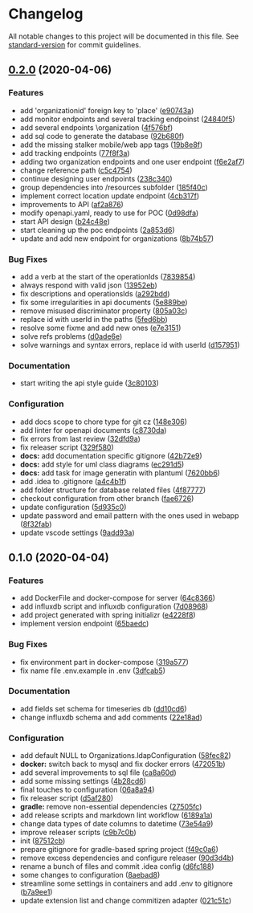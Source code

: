 # Changelog

All notable changes to this project will be documented in this file. See [standard-version](https://github.com/conventional-changelog/standard-version) for commit guidelines.

## [0.2.0](https://github.com/GruppOne/stalker-server/compare/v0.1.0...v0.2.0) (2020-04-06)


### Features

* add 'organizationid' foreign key to 'place' ([e90743a](https://github.com/GruppOne/stalker-server/commit/e90743a34656636cc6b5bb0e0549cc073690e2bb))
* add monitor endpoints and several tracking endpoinst ([24840f5](https://github.com/GruppOne/stalker-server/commit/24840f5421904ae208618c446db6659d9e666ebd))
* add several endpoints \organization ([4f576bf](https://github.com/GruppOne/stalker-server/commit/4f576bf6c1228407ab5472f46e18d393f9ce3cf8))
* add sql code to generate the database ([92b680f](https://github.com/GruppOne/stalker-server/commit/92b680f20b62d5608dd309247de03134867cec6b))
* add the missing stalker mobile/web app tags ([19b8e8f](https://github.com/GruppOne/stalker-server/commit/19b8e8f116de5775f9422b3f83e5247e6e3f4e02))
* add tracking endpoints ([77f8f3a](https://github.com/GruppOne/stalker-server/commit/77f8f3a93865b50e8aeadc186817b1944e953d85))
* adding two organization endpoints and one user endpoint ([f6e2af7](https://github.com/GruppOne/stalker-server/commit/f6e2af7c29990f59c4bf087d4adbd75005b0a9d2))
* change reference path ([c5c4754](https://github.com/GruppOne/stalker-server/commit/c5c47545a298dbe2691fa8c37afc195d3f88f4cb))
* continue designing user endpoints ([238c340](https://github.com/GruppOne/stalker-server/commit/238c340caf6cc29df9dc6f6386498ea718930761))
* group dependencies into /resources subfolder ([185f40c](https://github.com/GruppOne/stalker-server/commit/185f40c9a22fa5b683499ec8bcbcaef64552f6cc))
* implement correct location update endpoint ([4cb317f](https://github.com/GruppOne/stalker-server/commit/4cb317f08522c8917713b05b858e41f125394baa))
* improvements to API ([af2a876](https://github.com/GruppOne/stalker-server/commit/af2a876bc06909f4029012d3893c9e8c0c36514c))
* modify openapi.yaml, ready to use for POC ([0d98dfa](https://github.com/GruppOne/stalker-server/commit/0d98dfae027d509194d36634a9f9a9e379774d0d))
* start API design ([b24c48e](https://github.com/GruppOne/stalker-server/commit/b24c48e02e22ab91ba2a2434d00f7667b5fd4e23))
* start cleaning up the poc endpoints ([2a853d6](https://github.com/GruppOne/stalker-server/commit/2a853d621d10301e439e439dfd6e518d3b201633))
* update and add new endpoint for organizations ([8b74b57](https://github.com/GruppOne/stalker-server/commit/8b74b57566e401dd7f1e316bcfcd68ccf8bdb9af))


### Bug Fixes

* add a verb at the start of the operationIds ([7839854](https://github.com/GruppOne/stalker-server/commit/7839854bf3ae0d1d954cf6368b46ce8b21984fd8))
* always respond with valid json ([13952eb](https://github.com/GruppOne/stalker-server/commit/13952ebd8617dd4b3e7cb3d5ea90be8feb02e291))
* fix descriptions and operationsIds ([a292bdd](https://github.com/GruppOne/stalker-server/commit/a292bdd31cce4dcb25055f70a910240d267555d1))
* fix some irregularities in api documents ([5e889be](https://github.com/GruppOne/stalker-server/commit/5e889be6840038301ec0da2f31784b914d92275b))
* remove misused discriminator property ([805a03c](https://github.com/GruppOne/stalker-server/commit/805a03ca75da30421f4d2010bcfac5295bb426d2))
* replace id with userId in the paths ([5fed6bb](https://github.com/GruppOne/stalker-server/commit/5fed6bb3c1530f9a0095d5085d741ae19731a29e))
* resolve some fixme and add new ones ([e7e3151](https://github.com/GruppOne/stalker-server/commit/e7e31516552d7798dda293925c2030904ef693fe))
* solve refs problems ([d0ade6e](https://github.com/GruppOne/stalker-server/commit/d0ade6e969b8c1c985a7be9e4a730d7177bfad5c))
* solve warnings and syntax errors, replace id with userId ([d157951](https://github.com/GruppOne/stalker-server/commit/d1579518e89b80b50a9f85b7be8f7879fba8f84a))


### Documentation

* start writing the api style guide ([3c80103](https://github.com/GruppOne/stalker-server/commit/3c80103675469d00024171b73b6e4d9a34d06d21))


### Configuration

* add docs scope to chore type for git cz ([148e306](https://github.com/GruppOne/stalker-server/commit/148e306d69cc0f70504d44ceacbe3f3eb3c51e1e))
* add linter for openapi documents ([c8730da](https://github.com/GruppOne/stalker-server/commit/c8730dae2512d1250e91329c570de2b49910241c))
* fix errors from last review ([32dfd9a](https://github.com/GruppOne/stalker-server/commit/32dfd9aca6bd15f6333127e28a3468dd7d8f523f))
* fix releaser script ([329f580](https://github.com/GruppOne/stalker-server/commit/329f580d5dda60e7e3f4cc348172b24f97c0560d))
* **docs:** add documentation specific gitignore ([42b72e9](https://github.com/GruppOne/stalker-server/commit/42b72e9bbd6af604c72cc5ff24e455536fe7251d))
* **docs:** add style for uml class diagrams ([ec291d5](https://github.com/GruppOne/stalker-server/commit/ec291d51793ca31f91f0dfbea4c983312931c30a))
* **docs:** add task for image generatin with plantuml ([7620bb6](https://github.com/GruppOne/stalker-server/commit/7620bb6113d079b43b761c4f101447f2f576d955))
* add .idea to .gitignore ([a4c4b1f](https://github.com/GruppOne/stalker-server/commit/a4c4b1f1608a38670505d1f5234df412e43e2472))
* add folder structure for database related files ([4f87777](https://github.com/GruppOne/stalker-server/commit/4f8777722b5aa3cfa3ca52353ccf815e217232ae))
* checkout configuration from other branch ([fae6726](https://github.com/GruppOne/stalker-server/commit/fae67269fece6d0a3704d0371e91c569ed38b584))
* update configuration ([5d935c0](https://github.com/GruppOne/stalker-server/commit/5d935c065c6a8e422f753340e99d375ed3a763bd))
* update password and email pattern with the ones used in webapp ([8f32fab](https://github.com/GruppOne/stalker-server/commit/8f32fab2e807ef0598fddf53cd0b10fc6e71a80f))
* update vscode settings ([9add93a](https://github.com/GruppOne/stalker-server/commit/9add93a8098805230ef2c332e594e2ec889059a9))

## 0.1.0 (2020-04-04)


### Features

* add DockerFile and docker-compose for server ([64c8366](https://github.com/GruppOne/stalker-server/commit/64c8366a696ad1bbde1161a1db770fe0d215e729))
* add influxdb script and influxdb configuration ([7d08968](https://github.com/GruppOne/stalker-server/commit/7d08968af4fd1113eb7288c8475aa70a46234fea))
* add project generated with spring initializr ([e4228f8](https://github.com/GruppOne/stalker-server/commit/e4228f89fa6ae366ebac7d9f678c058fbf586aef))
* implement version endpoint ([65baedc](https://github.com/GruppOne/stalker-server/commit/65baedc3839109a4469ecf5e1828b0f8daa3ae6c))


### Bug Fixes

* fix environment part in docker-compose ([319a577](https://github.com/GruppOne/stalker-server/commit/319a577d03b2ae7da458b7168e133fa214a0a8af))
* fix name file .env.example in .env ([3dfcab5](https://github.com/GruppOne/stalker-server/commit/3dfcab53f691028571387a1e896600ed7c281920))


### Documentation

* add fields set schema for timeseries db ([dd10cd6](https://github.com/GruppOne/stalker-server/commit/dd10cd6eba3be6bc0f155bd2d08f0ee5cde90722))
* change influxdb schema and add comments ([22e18ad](https://github.com/GruppOne/stalker-server/commit/22e18adb836a80ec1893b1081fce9daa1e007b80))


### Configuration

* add default NULL to Organizations.ldapConfiguration ([58fec82](https://github.com/GruppOne/stalker-server/commit/58fec82ab2bfecf44133f09bebb98438576480ea))
* **docker:** switch back to mysql and fix docker errors ([472051b](https://github.com/GruppOne/stalker-server/commit/472051b70a48905d458f62bee6bbb14d65203612))
* add several improvements to sql file ([ca8a60d](https://github.com/GruppOne/stalker-server/commit/ca8a60d95a3116362f1377f42f0b19e5e02d15c1))
* add some missing settings ([4b28cd6](https://github.com/GruppOne/stalker-server/commit/4b28cd6bb14adb30b7d8e572ac9d7347bd3e410e))
* final touches to configuration ([06a8a94](https://github.com/GruppOne/stalker-server/commit/06a8a94b175f39dd4282530d8c101ce3686acd5b))
* fix releaser script ([d5af280](https://github.com/GruppOne/stalker-server/commit/d5af28058869c2274cfd73da15c1edc7934d02fd))
* **gradle:** remove non-essential dependencies ([27505fc](https://github.com/GruppOne/stalker-server/commit/27505fcb406c6e9a602ae3b16d5f4d24f08f792e))
* add release scripts and markdown lint workflow ([6189a1a](https://github.com/GruppOne/stalker-server/commit/6189a1ac2dce14cfd6f9943115e39acf299e270b))
* change data types of date columns to datetime ([73e54a9](https://github.com/GruppOne/stalker-server/commit/73e54a9eec60594a8d44a1609d32de5a83e2ca2d))
* improve releaser scripts ([c9b7c0b](https://github.com/GruppOne/stalker-server/commit/c9b7c0b811cff4720aa1d6f77cb3876aec25b163))
* init ([87512cb](https://github.com/GruppOne/stalker-server/commit/87512cb3e54005d316a4f667040dd24d512a3d2b))
* prepare gitignore for gradle-based spring project ([f49c0a6](https://github.com/GruppOne/stalker-server/commit/f49c0a6c2209de82ce74ea4ca7281116a417d502))
* remove excess dependencies and configure releaser ([90d3d4b](https://github.com/GruppOne/stalker-server/commit/90d3d4b383f7375d5d863efbf1876c2d6e9051fb))
* rename a bunch of files and commit .idea config ([d6fc188](https://github.com/GruppOne/stalker-server/commit/d6fc1884b10b4a7828fdc201dd88ab06446398af))
* some changes to configuration ([8aebad8](https://github.com/GruppOne/stalker-server/commit/8aebad8541cb7ebdc3ccbe7f48ab78099eac9171))
* streamline some settings in containers and add .env to gitignore ([b7a9ee1](https://github.com/GruppOne/stalker-server/commit/b7a9ee16aa907f63ee8adbe7ace6dec358a3ff0d))
* update extension list and change commitizen adapter ([021c51c](https://github.com/GruppOne/stalker-server/commit/021c51c1d3c76b1d3f90c928df9c834a2d054f17))
